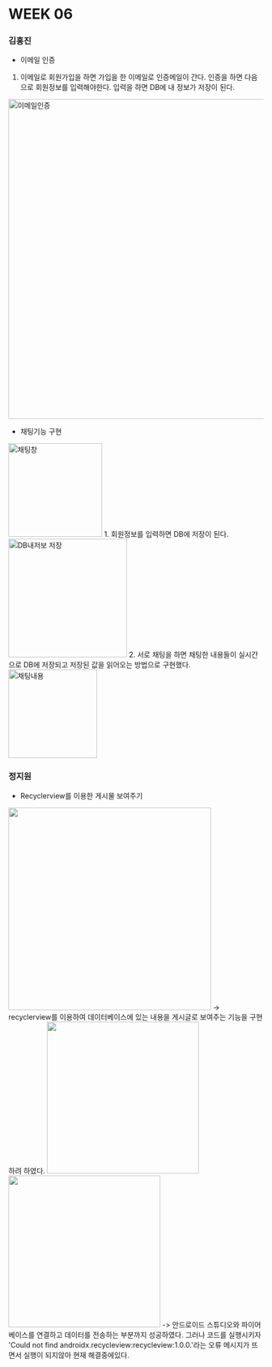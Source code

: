 
# WEEK 06

### 김홍진
- 이메일 인증
1. 이메일로 회원가입을 하면 가입을 한 이메일로 인증메일이 간다. 인증을 하면 다음으로 회원정보를 입력해야한다. 입력을 하면 DB에 내 정보가 저장이 된다.
<img width="632" alt="이메일인증" src="https://user-images.githubusercontent.com/29851704/114301396-9b6ecd00-9aff-11eb-8daa-c33e7cb04a67.PNG">

- 채팅기능 구현
<img width="185" alt="채팅창" src="https://user-images.githubusercontent.com/29851704/114301487-1df78c80-9b00-11eb-8ab8-f96211175cc6.PNG">
1. 회원정보를 입력하면 DB에 저장이 된다.
<img width="234" alt="DB내저보 저장" src="https://user-images.githubusercontent.com/29851704/114301549-4da69480-9b00-11eb-8f53-e592aec8de22.PNG">
2. 서로 채팅을 하면 채팅한 내용들이 실시간으로 DB에 저장되고 저장된 값을 읽어오는 방법으로 구현했다.
<img width="175" alt="채팅내용" src="https://user-images.githubusercontent.com/29851704/114301590-762e8e80-9b00-11eb-85a2-283b0de2e8f2.PNG">

### 정지원
- Recyclerview를 이용한 게시물 보여주기
<img src="https://user-images.githubusercontent.com/29966841/114386356-14d3f180-9bcc-11eb-8730-0098ee8653c2.png" width="400">
-> recyclerview를 이용하여 데이터베이스에 있는 내용을 게시글로 보여주는 기능을 구현하려 하였다.

<img src="https://user-images.githubusercontent.com/29966841/114387845-e7884300-9bcd-11eb-8a10-e41e8fffe0bb.png" width="300">
<img src="https://user-images.githubusercontent.com/29966841/114387850-e9ea9d00-9bcd-11eb-8a31-f1a2b1206a05.png" width="300">
-> 안드로이드 스튜디오와 파이어베이스를 연결하고 데이터를 전송하는 부분까지 성공하였다.
   그러나 코드를 실행시키자 'Could not find androidx.recycleview:recycleview:1.0.0.'라는 오류 메시지가 뜨면서 실행이 되지않아 현재 해결중에있다.
